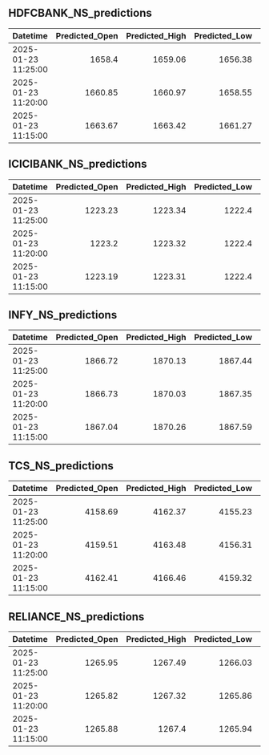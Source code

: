 ## HDFCBANK_NS_predictions
| Datetime            |   Predicted_Open |   Predicted_High |   Predicted_Low |   Predicted_Close |   Predicted_Volume |
|:--------------------|-----------------:|-----------------:|----------------:|------------------:|-------------------:|
| 2025-01-23 11:25:00 |          1658.4  |          1659.06 |         1656.38 |           1655.97 |             175346 |
| 2025-01-23 11:20:00 |          1660.85 |          1660.97 |         1658.55 |           1658.24 |             171875 |
| 2025-01-23 11:15:00 |          1663.67 |          1663.42 |         1661.27 |           1661.11 |             168566 |

## ICICIBANK_NS_predictions
| Datetime            |   Predicted_Open |   Predicted_High |   Predicted_Low |   Predicted_Close |   Predicted_Volume |
|:--------------------|-----------------:|-----------------:|----------------:|------------------:|-------------------:|
| 2025-01-23 11:25:00 |          1223.23 |          1223.34 |          1222.4 |            1224.7 |            74851.5 |
| 2025-01-23 11:20:00 |          1223.2  |          1223.32 |          1222.4 |            1224.7 |            74718   |
| 2025-01-23 11:15:00 |          1223.19 |          1223.31 |          1222.4 |            1224.7 |            74580.7 |

## INFY_NS_predictions
| Datetime            |   Predicted_Open |   Predicted_High |   Predicted_Low |   Predicted_Close |   Predicted_Volume |
|:--------------------|-----------------:|-----------------:|----------------:|------------------:|-------------------:|
| 2025-01-23 11:25:00 |          1866.72 |          1870.13 |         1867.44 |           1867.81 |            35530.6 |
| 2025-01-23 11:20:00 |          1866.73 |          1870.03 |         1867.35 |           1867.69 |            34359.7 |
| 2025-01-23 11:15:00 |          1867.04 |          1870.26 |         1867.59 |           1867.95 |            34266.8 |

## TCS_NS_predictions
| Datetime            |   Predicted_Open |   Predicted_High |   Predicted_Low |   Predicted_Close |   Predicted_Volume |
|:--------------------|-----------------:|-----------------:|----------------:|------------------:|-------------------:|
| 2025-01-23 11:25:00 |          4158.69 |          4162.37 |         4155.23 |           4158.88 |            17404.7 |
| 2025-01-23 11:20:00 |          4159.51 |          4163.48 |         4156.31 |           4160.78 |            18593.4 |
| 2025-01-23 11:15:00 |          4162.41 |          4166.46 |         4159.32 |           4163.88 |            18742.7 |

## RELIANCE_NS_predictions
| Datetime            |   Predicted_Open |   Predicted_High |   Predicted_Low |   Predicted_Close |   Predicted_Volume |
|:--------------------|-----------------:|-----------------:|----------------:|------------------:|-------------------:|
| 2025-01-23 11:25:00 |          1265.95 |          1267.49 |         1266.03 |           1266.07 |             109205 |
| 2025-01-23 11:20:00 |          1265.82 |          1267.32 |         1265.86 |           1265.91 |             109487 |
| 2025-01-23 11:15:00 |          1265.88 |          1267.4  |         1265.94 |           1265.97 |             110111 |

